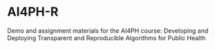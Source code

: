 # AI4PH-R
Demo and assignment materials for the AI4PH course: Developing and Deploying Transparent and Reproducible Algorithms for Public Health
